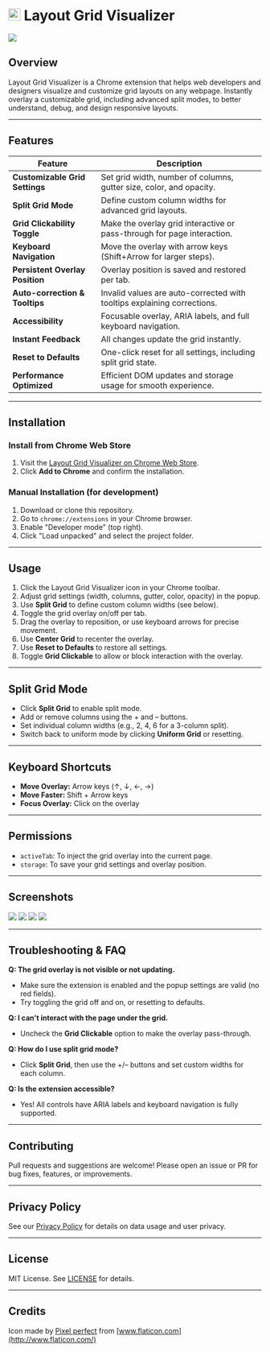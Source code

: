 # <img src="https://res.cloudinary.com/dd1qlozhf/image/upload/v1750923184/icon_ve3pat.png" width="24"/> Layout Grid Visualizer

<img src="https://res.cloudinary.com/dd1qlozhf/image/upload/v1750923154/marquee-promo-tile_gencqg.png">   

## Overview
Layout Grid Visualizer is a Chrome extension that helps web developers and designers visualize and customize grid layouts on any webpage. Instantly overlay a customizable grid, including advanced split modes, to better understand, debug, and design responsive layouts.

---

## Features

| Feature                        | Description                                                                                 |
|-------------------------------|---------------------------------------------------------------------------------------------|
| **Customizable Grid Settings** | Set grid width, number of columns, gutter size, color, and opacity.                         |
| **Split Grid Mode**            | Define custom column widths for advanced grid layouts.                                       |
| **Grid Clickability Toggle**   | Make the overlay grid interactive or pass-through for page interaction.                      |
| **Keyboard Navigation**        | Move the overlay with arrow keys (Shift+Arrow for larger steps).                            |
| **Persistent Overlay Position**| Overlay position is saved and restored per tab.                                             |
| **Auto-correction & Tooltips** | Invalid values are auto-corrected with tooltips explaining corrections.                      |
| **Accessibility**              | Focusable overlay, ARIA labels, and full keyboard navigation.                                |
| **Instant Feedback**           | All changes update the grid instantly.                                                       |
| **Reset to Defaults**          | One-click reset for all settings, including split grid state.                                |
| **Performance Optimized**      | Efficient DOM updates and storage usage for smooth experience.                               |

---

## Installation

### Install from Chrome Web Store

1. Visit the [Layout Grid Visualizer on Chrome Web Store](https://chromewebstore.google.com/detail/layout-grid-visualizer/igcfgcdgijloeenpnoacomiioiomenab).
2. Click **Add to Chrome** and confirm the installation.

### Manual Installation (for development)

1. Download or clone this repository.
2. Go to `chrome://extensions` in your Chrome browser.
3. Enable "Developer mode" (top right).
4. Click "Load unpacked" and select the project folder.

---

## Usage

1. Click the Layout Grid Visualizer icon in your Chrome toolbar.
2. Adjust grid settings (width, columns, gutter, color, opacity) in the popup.
3. Use **Split Grid** to define custom column widths (see below).
4. Toggle the grid overlay on/off per tab.
5. Drag the overlay to reposition, or use keyboard arrows for precise movement.
6. Use **Center Grid** to recenter the overlay.
7. Use **Reset to Defaults** to restore all settings.
8. Toggle **Grid Clickable** to allow or block interaction with the overlay.

---

## Split Grid Mode

- Click **Split Grid** to enable split mode.
- Add or remove columns using the + and – buttons.
- Set individual column widths (e.g., 2, 4, 6 for a 3-column split).
- Switch back to uniform mode by clicking **Uniform Grid** or resetting.

---

## Keyboard Shortcuts

- **Move Overlay:** Arrow keys (↑, ↓, ←, →)
- **Move Faster:** Shift + Arrow keys
- **Focus Overlay:** Click on the overlay

---

## Permissions

- `activeTab`: To inject the grid overlay into the current page.
- `storage`: To save your grid settings and overlay position.

---

## Screenshots

<img src="https://res.cloudinary.com/dd1qlozhf/image/upload/v1750923154/screenshot-1_ehcl38.png">   
<img src="https://res.cloudinary.com/dd1qlozhf/image/upload/v1751006718/screenshot-2_aijoxt.png">   
<img src="https://res.cloudinary.com/dd1qlozhf/image/upload/v1750923155/screenshot-4_i24771.png">   
<img src="https://res.cloudinary.com/dd1qlozhf/image/upload/v1750923155/screenshot-3_dxdnyd.png">   

---

## Troubleshooting & FAQ

**Q: The grid overlay is not visible or not updating.**
- Make sure the extension is enabled and the popup settings are valid (no red fields).
- Try toggling the grid off and on, or resetting to defaults.

**Q: I can't interact with the page under the grid.**
- Uncheck the **Grid Clickable** option to make the overlay pass-through.

**Q: How do I use split grid mode?**
- Click **Split Grid**, then use the +/– buttons and set custom widths for each column.

**Q: Is the extension accessible?**
- Yes! All controls have ARIA labels and keyboard navigation is fully supported.

---

## Contributing

Pull requests and suggestions are welcome! Please open an issue or PR for bug fixes, features, or improvements.

---

## Privacy Policy

See our [Privacy Policy](PRIVACY.md) for details on data usage and user privacy.

---

## License

MIT License. See [LICENSE](LICENSE) for details.

---

## Credits

Icon made by [Pixel perfect](https://www.flaticon.com/authors/pixel-perfect) from [www.flaticon.com](http://www.flaticon.com/)
